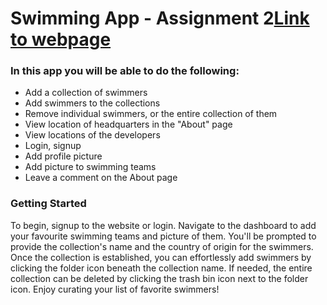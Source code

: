 # Swimming App - Assignment 2[Link to webpage](https://swimming-application-assignment-2.glitch.me/)
 
### In this app you will be able to do the following:
 
 * Add a collection of swimmers
 * Add swimmers to the collections
 * Remove individual swimmers, or the entire collection of them
 * View location of headquarters in the "About" page
 * View locations of the developers
 * Login, signup
 * Add profile picture
 * Add picture to swimming teams
 * Leave a comment on the About page
 
 
 ### Getting Started
 To begin, signup to the website or login.
 Navigate to the dashboard to add your favourite swimming teams and picture of them.
 You'll be prompted to provide the collection's name and the country of origin for the swimmers. Once the collection is established, 
 you can effortlessly add swimmers by clicking the folder icon beneath the collection name. 
 If needed, the entire collection can be deleted by clicking the trash bin icon next to the folder icon. Enjoy curating your list of favorite swimmers!
